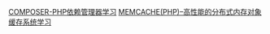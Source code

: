 [COMPOSER-PHP依赖管理器学习](http://www.aintnot.com/blog/?p=12)
[MEMCACHE(PHP)–高性能的分布式内存对象缓存系统学习](http://www.aintnot.com/blog/?p=19)